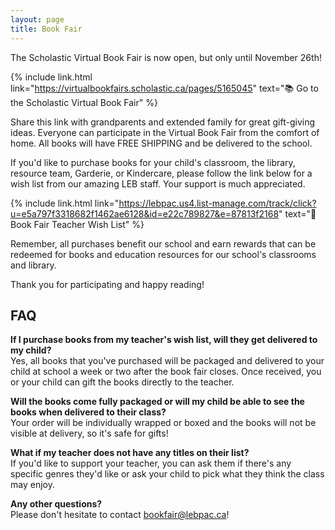 ```yaml
---
layout: page
title: Book Fair
---
```


The Scholastic Virtual Book Fair is now open, but only until November 26th!

{% include link.html link="https://virtualbookfairs.scholastic.ca/pages/5165045" text="📚 Go to the Scholastic Virtual Book Fair" %}

Share this link with grandparents and extended family for great gift-giving ideas. Everyone can participate in the Virtual Book Fair from the comfort of home. All books will have FREE SHIPPING and be delivered to the school.

If you'd like to purchase books for your child's classroom, the library, resource team, Garderie, or Kindercare, please follow the link below for a wish list from our amazing LEB staff. Your support is much appreciated.

{% include link.html link="https://lebpac.us4.list-manage.com/track/click?u=e5a797f3318682f1462ae6128&id=e22c789827&e=87813f2168" text="💫 Book Fair Teacher Wish List" %}

Remember, all purchases benefit our school and earn rewards that can be redeemed for books and education resources for our school's classrooms and library.

Thank you for participating and happy reading!

## FAQ

**If I purchase books from my teacher's wish list, will they get delivered to my child?**\
Yes, all books that you've purchased will be packaged and delivered to your child at school a week or two after the book fair closes. Once received, you or your child can gift the books directly to the teacher.

**Will the books come fully packaged or will my child be able to see the books when delivered to their class?**\
Your order will be individually wrapped or boxed and the books will not be visible at delivery, so it's safe for gifts!

**What if my teacher does not have any titles on their list?**\
If you'd like to support your teacher, you can ask them if there's any specific genres they'd like or ask your child to pick what they think the class may enjoy.

**Any other questions?**\
Please don't hesitate to contact [bookfair@lebpac.ca](mailto:bookfair@lebpac.ca)!